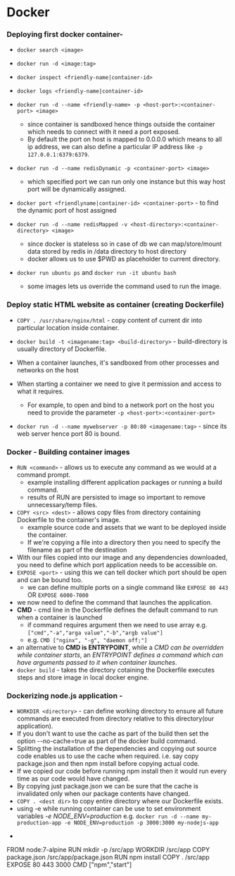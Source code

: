 # Docker
 ### Deploying first docker container-
 - `docker search <image>`
 - `docker run -d <image:tag>`
 - `docker inspect <friendly-name|container-id>`
 - `docker logs <friendly-name|container-id>`
 - `docker run -d --name <friendly-name> -p <host-port>:<container-port> <image>`
    - since container is sandboxed hence things outside the container which needs to connect with it need a port exposed. 
    - By default the port on host is mapped to 0.0.0.0 which means to all ip address, we can also define a particular IP address like `-p 127.0.0.1:6379:6379`.
      
 - `docker run -d --name redisDynamic -p <container-port> <image>`
      - which specified port we can run only one instance but this way host port will be dynamically assigned.
 - `docker port <friendlyname|container-id> <container-port>` - to find the dynamic port of host assigned
 - `docker run -d --name redisMapped -v <host-directory>:<container-directory> <image>`
      - since docker is stateless so in case of db we can map/store/mount data stored by redis in /data directory to host directory
      - docker allows us to use $PWD as placeholder to current directory.
      
 - `docker run ubuntu ps` and  `docker run -it ubuntu bash`
      - some images lets us override the command used to run the image.
    

 ### Deploy static HTML website as container (creating Dockerfile)
   - `COPY . /usr/share/nginx/html` - copy content of current dir into particular location inside container.
   - `docker build -t <imagename:tag> <build-directory>` - build-directory is usually directory of Dockerfile.
   - When a container launches, it's sandboxed from other processes and networks on the host
   - When starting a container we need to give it permission and access to what it requires.
     - For example, to open and bind to a network port on the host you need to provide the parameter `-p <host-port>:<container-port>`
     
   - `docker run -d --name mywebserver -p 80:80 <imagename:tag>` - since its web server hence port 80 is bound.


 ### Docker - Building container images
   - `RUN <command>` - allows us to execute any command as we would at a command prompt.
     - example installing different application packages or running a build command.
     - results of RUN are persisted  to image so important to remove unnecessary/temp files.     
   - `COPY <src> <dest>` - allows copy files from directory containing Dockerfile to the container's image.
     - example source code and assets that we want to be deployed inside the container.
     - If we're copying a file into a directory then you need to specify the filename as part of the destination
   - With our files copied into our image and any dependencies downloaded, you need to define which port application needs to be accessible on.
   - `EXPOSE <port>` - using this we can tell docker which port should be open and can be bound too.
     - we can define multiple ports on a single command like `EXPOSE 80 443` OR `EXPOSE 6000-7000`
   - we now need to define the command that launches the application.
   - **CMD** - cmd line in the Dockerfile defines the default command to run when a container is launched
     - if command requires argument then we need to use array e.g. `["cmd","-a","arga value","-b","argb value"]`
     - e.g. `CMD ["nginx", "-g", "daemon off;"]`
   - an alternative to **CMD is ENTRYPOINT**, while a *CMD can be overridden while container starts*, an *ENTRYPOINT defines a command which can have arguments passed to it when container launches*.
   - `docker build` - takes the directory cotaining the Dockerfile executes steps and store image in local docker engine.


 ### Dockerizing node.js application - 
   - `WORKDIR <directory>` - can define working directory to ensure all future commands are executed from directory relative to this directory(our application).
   - If you don't want to use the cache as part of the build then set the option --no-cache=true as part of the docker build command.
   - Splitting the installation of the dependencies and copying out source code enables us to use the cache when required. i.e. say copy package.json and then npm install before copying actual code.
   - If we copied our code before running npm install then it would run every time as our code would have changed. 
   - By copying just package.json we can be sure that the cache is invalidated only when our package contents have changed.
   - `COPY . <dest dir>` to copy entire directory where our Dockerfile exists.
   - using -e while running container can be use to set environment variables *-e NODE_ENV=production* e.g. `docker run -d --name my-production-app -e NODE_ENV=production -p 3000:3000 my-nodejs-app`
   - ```
   FROM node:7-alpine
    RUN mkdir -p /src/app
    WORKDIR /src/app
    COPY package.json /src/app/package.json
    RUN npm install
    COPY . /src/app
    EXPOSE 80 443 3000
    CMD ["npm","start"]
   ```
   


   
   
      
    
    